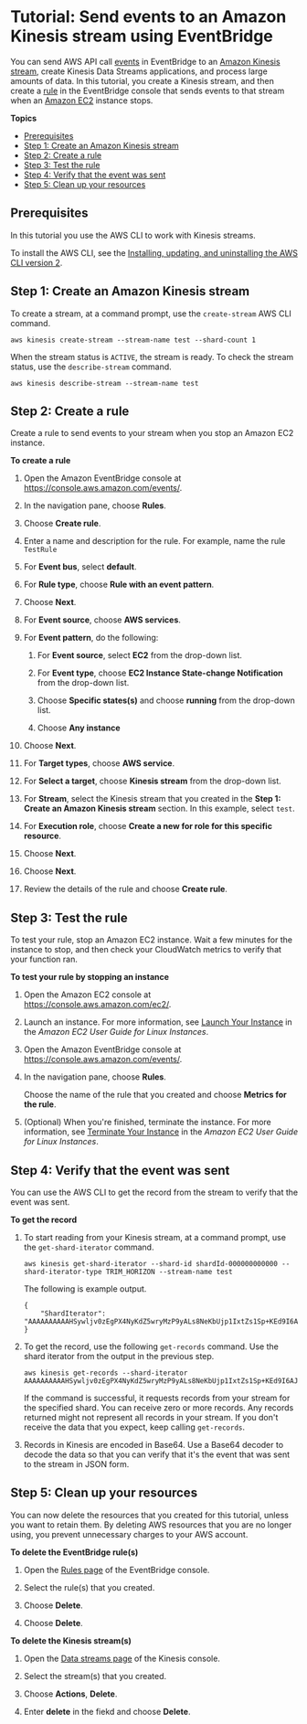 # Tutorial: Send events to an Amazon Kinesis stream using EventBridge<a name="eb-relay-events-kinesis-stream"></a>

You can send AWS API call [events](eb-events.md) in EventBridge to an [Amazon Kinesis stream](https://docs.aws.amazon.com/streams/latest/dev/introduction.html), create Kinesis Data Streams applications, and process large amounts of data\. In this tutorial, you create a Kinesis stream, and then create a [rule](eb-rules.md) in the EventBridge console that sends events to that stream when an [Amazon EC2](https://docs.aws.amazon.com/AWSEC2/latest/UserGuide/concepts.html) instance stops\.

**Topics**
+ [Prerequisites](#eb-stream-prerequisite)
+ [Step 1: Create an Amazon Kinesis stream](#eb-stream-create-stream)
+ [Step 2: Create a rule](#eb-stream-create-rule)
+ [Step 3: Test the rule](#eb-stream-test-rule)
+ [Step 4: Verify that the event was sent](#eb-stream-verify-event)
+ [Step 5: Clean up your resources](#cleanup)

## Prerequisites<a name="eb-stream-prerequisite"></a>

In this tutorial you use the AWS CLI to work with Kinesis streams\.

To install the AWS CLI, see the [Installing, updating, and uninstalling the AWS CLI version 2](https://docs.aws.amazon.com/cli/latest/userguide/install-cliv2.html)\.

## Step 1: Create an Amazon Kinesis stream<a name="eb-stream-create-stream"></a>

To create a stream, at a command prompt, use the `create-stream`  AWS CLI command\.

```
aws kinesis create-stream --stream-name test --shard-count 1
```

When the stream status is `ACTIVE`, the stream is ready\. To check the stream status, use the `describe-stream`  command\.

```
aws kinesis describe-stream --stream-name test
```

## Step 2: Create a rule<a name="eb-stream-create-rule"></a>

Create a rule to send events to your stream when you stop an Amazon EC2 instance\.

**To create a rule**

1. Open the Amazon EventBridge console at [https://console\.aws\.amazon\.com/events/](https://console.aws.amazon.com/events/)\.

1. In the navigation pane, choose **Rules**\.

1. Choose **Create rule**\.

1. Enter a name and description for the rule\. For example, name the rule `TestRule`

1. For **Event bus**, select **default**\.

1. For **Rule type**, choose **Rule with an event pattern**\.

1. Choose **Next**\.

1. For **Event source**, choose **AWS services**\.

1. For **Event pattern**, do the following:

   1. For **Event source**, select **EC2** from the drop\-down list\.

   1. For **Event type**, choose **EC2 Instance State\-change Notification** from the drop\-down list\.

   1. Choose **Specific states\(s\)** and choose **running** from the drop\-down list\.

   1. Choose **Any instance**

1. Choose **Next**\.

1. For **Target types**, choose **AWS service**\.

1. For **Select a target**, choose **Kinesis stream** from the drop\-down list\.

1. For **Stream**, select the Kinesis stream that you created in the **Step 1: Create an Amazon Kinesis stream** section\. In this example, select `test`\.

1. For **Execution role**, choose **Create a new for role for this specific resource**\.

1. Choose **Next**\.

1. Choose **Next**\.

1. Review the details of the rule and choose **Create rule**\.

## Step 3: Test the rule<a name="eb-stream-test-rule"></a>

To test your rule, stop an Amazon EC2 instance\. Wait a few minutes for the instance to stop, and then check your CloudWatch metrics to verify that your function ran\.

**To test your rule by stopping an instance**

1. Open the Amazon EC2 console at [https://console\.aws\.amazon\.com/ec2/](https://console.aws.amazon.com/ec2/)\.

1. Launch an instance\. For more information, see [Launch Your Instance](https://docs.aws.amazon.com/AWSEC2/latest/UserGuide/LaunchingAndUsingInstances.html) in the *Amazon EC2 User Guide for Linux Instances*\.

1. Open the Amazon EventBridge console at [https://console\.aws\.amazon\.com/events/](https://console.aws.amazon.com/events/)\.

1. In the navigation pane, choose **Rules**\.

   Choose the name of the rule that you created and choose **Metrics for the rule**\.

1. \(Optional\) When you're finished, terminate the instance\. For more information, see [Terminate Your Instance](https://docs.aws.amazon.com/AWSEC2/latest/UserGuide/terminating-instances.html) in the *Amazon EC2 User Guide for Linux Instances*\.

## Step 4: Verify that the event was sent<a name="eb-stream-verify-event"></a>

You can use the AWS CLI to get the record from the stream to verify that the event was sent\.

**To get the record**

1. To start reading from your Kinesis stream, at a command prompt, use the `get-shard-iterator`  command\.

   ```
   aws kinesis get-shard-iterator --shard-id shardId-000000000000 --shard-iterator-type TRIM_HORIZON --stream-name test
   ```

   The following is example output\.

   ```
   {
       "ShardIterator": "AAAAAAAAAAHSywljv0zEgPX4NyKdZ5wryMzP9yALs8NeKbUjp1IxtZs1Sp+KEd9I6AJ9ZG4lNR1EMi+9Md/nHvtLyxpfhEzYvkTZ4D9DQVz/mBYWRO6OTZRKnW9gd+efGN2aHFdkH1rJl4BL9Wyrk+ghYG22D2T1Da2EyNSH1+LAbK33gQweTJADBdyMwlo5r6PqcP2dzhg="
   }
   ```

1. To get the record, use the following `get-records` command\. Use the shard iterator from the output in the previous step\.

   ```
   aws kinesis get-records --shard-iterator AAAAAAAAAAHSywljv0zEgPX4NyKdZ5wryMzP9yALs8NeKbUjp1IxtZs1Sp+KEd9I6AJ9ZG4lNR1EMi+9Md/nHvtLyxpfhEzYvkTZ4D9DQVz/mBYWRO6OTZRKnW9gd+efGN2aHFdkH1rJl4BL9Wyrk+ghYG22D2T1Da2EyNSH1+LAbK33gQweTJADBdyMwlo5r6PqcP2dzhg=
   ```

   If the command is successful, it requests records from your stream for the specified shard\. You can receive zero or more records\. Any records returned might not represent all records in your stream\. If you don't receive the data that you expect, keep calling `get-records`\. 

1. Records in Kinesis are encoded in Base64\. Use a Base64 decoder to decode the data so that you can verify that it's the event that was sent to the stream in JSON form\.

## Step 5: Clean up your resources<a name="cleanup"></a>

You can now delete the resources that you created for this tutorial, unless you want to retain them\. By deleting AWS resources that you are no longer using, you prevent unnecessary charges to your AWS account\.

**To delete the EventBridge rule\(s\)**

1. Open the [Rules page](https://console.aws.amazon.com/events/home#/rule) of the EventBridge console\.

1. Select the rule\(s\) that you created\.

1. Choose **Delete**\.

1. Choose **Delete**\.

**To delete the Kinesis stream\(s\)**

1. Open the [Data streams page](https://console.aws.amazon.com/kinesis/home#/streams/list) of the Kinesis console\.

1. Select the stream\(s\) that you created\.

1. Choose **Actions**, **Delete**\.

1. Enter **delete** in the fiekd and choose **Delete**\.